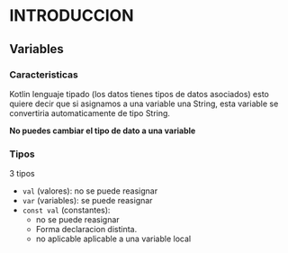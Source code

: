 # INTRODUCCION


## Variables
### Caracteristicas
Kotlin lenguaje tipado (los datos tienes tipos de datos asociados)
esto quiere decir que si asignamos a una variable una String,
esta variable se convertiria automaticamente de tipo String.

**No puedes cambiar el tipo de dato a una variable**

### Tipos
3 tipos
* `val` (valores): no se puede reasignar
* `var` (variables): se puede reasignar
* `const val` (constantes):
  * no se puede reasignar 
  * Forma declaracion distinta. 
  * no aplicable aplicable a una variable local



